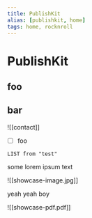 ```yaml
---
title: PublishKit
alias: [publishkit, home]
tags: home, rocknroll
---
```

# PublishKit

## foo

## bar

![[contact]]

- [ ] foo

```dataview
LIST from "test"
```

some lorem ipsum text

![[showcase-image.jpg]]

yeah yeah boy

![[showcase-pdf.pdf]]